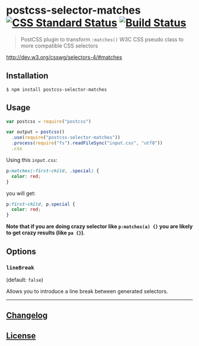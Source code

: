 # postcss-selector-matches [![CSS Standard Status](https://cssdb.org/badge/matches-pseudo-class.svg)](https://cssdb.org/#matches-pseudo-class) [![Build Status](https://travis-ci.org/postcss/postcss-selector-matches.svg?branch=master)](https://travis-ci.org/postcss/postcss-selector-matches)

> PostCSS plugin to transform `:matches()` W3C CSS pseudo class to more compatible CSS selectors

http://dev.w3.org/csswg/selectors-4/#matches

## Installation

```console
$ npm install postcss-selector-matches
```

## Usage

```js
var postcss = require("postcss")

var output = postcss()
  .use(require("postcss-selector-matches"))
  .process(require("fs").readFileSync("input.css", "utf8"))
  .css
```

Using this `input.css`:

```css
p:matches(:first-child, .special) {
  color: red;
}
```

you will get:

```css
p:first-child, p.special {
  color: red;
}
```

**Note that if you are doing crazy selector like `p:matches(a) {}` you are likely to get crazy results (like `pa {}`)**.


## Options

### `lineBreak`

(default: `false`)

Allows you to introduce a line break between generated selectors.

---

## [Changelog](CHANGELOG.md)

## [License](LICENSE)

